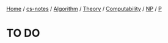 [Home](https://mengxianbin.github.io) /
[cs-notes](https://mengxianbin.github.io/cs-notes/site) /
[Algorithm](https://mengxianbin.github.io/cs-notes/site/Algorithm) /
[Theory](https://mengxianbin.github.io/cs-notes/site/Algorithm/Theory) /
[Computability](https://mengxianbin.github.io/cs-notes/site/Algorithm/Theory/Computability) /
[NP](https://mengxianbin.github.io/cs-notes/site/Algorithm/Theory/Computability/NP) /
[P](https://mengxianbin.github.io/cs-notes/site/Algorithm/Theory/Computability/NP/P)

# TO DO
